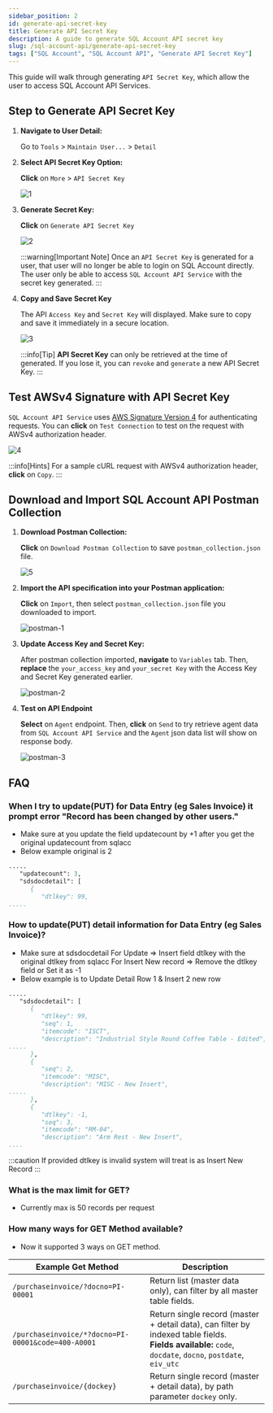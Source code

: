 ```yaml
---
sidebar_position: 2
id: generate-api-secret-key
title: Generate API Secret Key
description: A guide to generate SQL Account API secret key
slug: /sql-account-api/generate-api-secret-key
tags: ["SQL Account", "SQL Account API", "Generate API Secret Key"]
---
```


This guide will walk through generating `API Secret Key`, which allow the user to access SQL Account API Services.

## Step to Generate API Secret Key

1. **Navigate to User Detail:**

    Go to `Tools` > `Maintain User...` > `Detail` 

2. **Select API Secret Key Option:**

    **Click** on `More` > `API Secret Key`

    ![1](../../../static/img/integration/sql-account-api/generate-api-secret-key/1.png)   

3. **Generate Secret Key:**
    
    **Click** on `Generate API Secret Key`

    ![2](../../../static/img/integration/sql-account-api/generate-api-secret-key/2.png)

    :::warning[Important Note]
    Once an `API Secret Key` is generated for a user, that user will no longer be able to login on SQL Account directly. The user only be able to access `SQL Account API Service` with the secret key generated.
    :::

4. **Copy and Save Secret Key**
    
    The API `Access Key` and `Secret Key` will displayed. Make sure to copy and save it immediately in a secure location.

    ![3](../../../static/img/integration/sql-account-api/generate-api-secret-key/3.png)

    :::info[Tip]
    **API Secret Key** can only be retrieved at the time of generated. If you lose it, you can `revoke` and `generate` a new API Secret Key.
    :::

## Test AWSv4 Signature with API Secret Key

`SQL Account API Service` uses [AWS Signature Version 4](https://docs.aws.amazon.com/AmazonS3/latest/API/sigv4-auth-using-authorization-header.html) for authenticating requests. You can **click** on `Test Connection` to test on the request with AWSv4 authorization header.

![4](../../../static/img/integration/sql-account-api/generate-api-secret-key/4.png)

:::info[Hints]
For a sample cURL request with AWSv4 authorization header, **click** on `Copy`.
:::

## Download and Import SQL Account API Postman Collection

1. **Download Postman Collection:**

    **Click** on `Download Postman Collection` to save `postman_collection.json` file.

    ![5](../../../static/img/integration/sql-account-api/generate-api-secret-key/5.png)

2. **Import the API specification into your Postman application:**

    **Click** on `Import`, then select `postman_collection.json` file you downloaded to import.

    ![postman-1](../../../static/img/integration/sql-account-api/generate-api-secret-key/postman-1.png)    

3. **Update Access Key and Secret Key:**

    After postman collection imported, **navigate** to `Variables` tab. Then, **replace** the `your_access_key` and `your_secret Key` with the Access Key and Secret Key generated earlier.

    ![postman-2](../../../static/img/integration/sql-account-api/generate-api-secret-key/postman-2.png) 

4. **Test on API Endpoint**

    **Select** on `Agent` endpoint. Then, **click** on `Send` to try retrieve agent data from `SQL Account API Service` and the `Agent` json data list will show on response body.

    ![postman-3](../../../static/img/integration/sql-account-api/generate-api-secret-key/postman-3.png) 

## FAQ

### When I try to update(PUT) for Data Entry (eg Sales Invoice) it prompt error "Record has been changed by other users."

- Make sure at you update the field updatecount by +1 after you get the original updatecount from sqlacc
- Below example original is 2

```pascal
.....
   "updatecount": 3,
   "sdsdocdetail": [
      {
         "dtlkey": 99,
.....
```

### How to update(PUT) detail information for Data Entry (eg Sales Invoice)?

- Make sure at sdsdocdetail
    For Update => Insert field dtlkey with the original dtlkey from sqlacc
    For Insert New record => Remove the dtlkey field or Set it as -1
- Below example is to Update Detail Row 1 & Insert 2 new row

```pascal
.....
   "sdsdocdetail": [
      {
         "dtlkey": 99,
         "seq": 1,
         "itemcode": "ISCT",
         "description": "Industrial Style Round Coffee Table - Edited",
.....
      },
      {
         "seq": 2,
         "itemcode": "MISC",
         "description": "MISC - New Insert",
.....
      },
      {
         "dtlkey": -1,
         "seq": 3,
         "itemcode": "RM-04",
         "description": "Arm Rest - New Insert",
....
```

:::caution
If provided dtlkey is invalid system will treat is as Insert New Record
:::

### What is the max limit for GET?

- Currently max is 50 records per request

### How many ways for GET Method available?

- Now it supported 3 ways on GET method.

| **Example Get Method** | **Description** |
|--------------------------|-----------------|
| `/purchaseinvoice/?docno=PI-00001` | Return list (master data only), can filter by all master table fields. |
| `/purchaseinvoice/*?docno=PI-00001&code=400-A0001` | Return single record (master + detail data), can filter by indexed table fields.<br/>**Fields available:** `code`, `docdate`, `docno`, `postdate`, `eiv_utc` |
| `/purchaseinvoice/{dockey}` | Return single record (master + detail data), by path parameter `dockey` only. |
